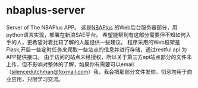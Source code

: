 # nbaplus-server
Server of The NBAPlus APP。
这是<a href="https://github.com/SilenceDut/NBAPlus">NBAPlus</a> 的Web后台服务器部分，用python语言实现，部署在新浪SAE平台。
希望能帮到有这部分需要但不知如何入手的人，更希望对着比较了解的人能提供一些建议。
程序采用的Web框架是Flask,开启一些定时任务来爬取一些站点的信息并进行存储，通过restful api 为APP提供接口。
由于访问的站点未经授权，所以关于第三方api站点部分的文件未上传，但不影响对整体的了解，如果你有需要可以email（silencedutchman@foxmail.com）我，我会把那部分文件发你，切忌勿用于商业应用，只限学习交流。
